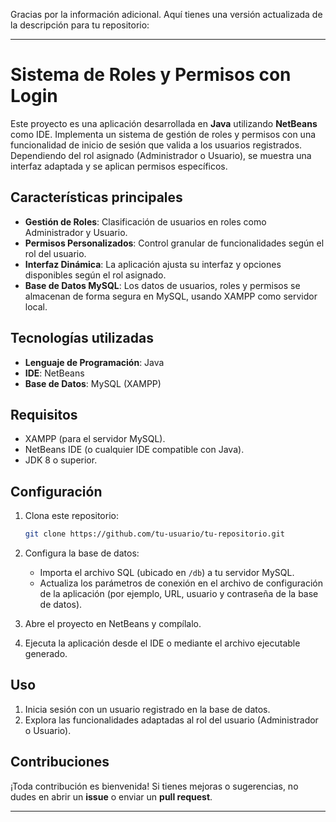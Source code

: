 Gracias por la información adicional. Aquí tienes una versión actualizada de la descripción para tu repositorio:

---

# Sistema de Roles y Permisos con Login

Este proyecto es una aplicación desarrollada en **Java** utilizando **NetBeans** como IDE. Implementa un sistema de gestión de roles y permisos con una funcionalidad de inicio de sesión que valida a los usuarios registrados. Dependiendo del rol asignado (Administrador o Usuario), se muestra una interfaz adaptada y se aplican permisos específicos.

## Características principales

* **Gestión de Roles**: Clasificación de usuarios en roles como Administrador y Usuario.
* **Permisos Personalizados**: Control granular de funcionalidades según el rol del usuario.
* **Interfaz Dinámica**: La aplicación ajusta su interfaz y opciones disponibles según el rol asignado.
* **Base de Datos MySQL**: Los datos de usuarios, roles y permisos se almacenan de forma segura en MySQL, usando XAMPP como servidor local.

## Tecnologías utilizadas

* **Lenguaje de Programación**: Java
* **IDE**: NetBeans
* **Base de Datos**: MySQL (XAMPP)

## Requisitos

* XAMPP (para el servidor MySQL).
* NetBeans IDE (o cualquier IDE compatible con Java).
* JDK 8 o superior.

## Configuración

1. Clona este repositorio:

   ```bash
   git clone https://github.com/tu-usuario/tu-repositorio.git  
   ```
2. Configura la base de datos:

   * Importa el archivo SQL (ubicado en `/db`) a tu servidor MySQL.
   * Actualiza los parámetros de conexión en el archivo de configuración de la aplicación (por ejemplo, URL, usuario y contraseña de la base de datos).
3. Abre el proyecto en NetBeans y compílalo.
4. Ejecuta la aplicación desde el IDE o mediante el archivo ejecutable generado.

## Uso

1. Inicia sesión con un usuario registrado en la base de datos.
2. Explora las funcionalidades adaptadas al rol del usuario (Administrador o Usuario).

## Contribuciones

¡Toda contribución es bienvenida! Si tienes mejoras o sugerencias, no dudes en abrir un **issue** o enviar un **pull request**.

---


